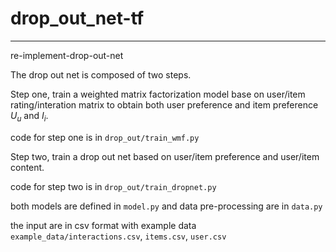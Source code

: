 # drop_out_net-tf
----

re-implement-drop-out-net

The drop out net is composed of two steps.

Step one, train a weighted matrix factorization model base on user/item rating/interation matrix to obtain both user preference and item preference $U_u$ and $I_i$.

code for step one is in `drop_out/train_wmf.py`

Step two, train a drop out net based on user/item preference and user/item content.

code for step two is in `drop_out/train_dropnet.py`


both models are defined in `model.py`  and data pre-processing are in `data.py`

the input are in csv format with example data `example_data/interactions.csv`, `items.csv`, `user.csv`
